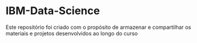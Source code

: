 # IBM-Data-Science
Este repositório foi criado com o propósito de armazenar e compartilhar os materiais e projetos desenvolvidos ao longo do curso

